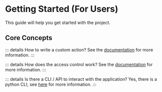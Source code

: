 # Getting Started (For Users)

This guide will help you get started with the project.

## Core Concepts

::: details How to write a custom action?
See the [documentation](actions/getting-started.md) for more information.
:::

::: details How does the access control work?
See the [documentation](/usage/access-control) for more information.
:::

::: details Is there a CLI / API to interact with the application?
Yes, there is a python CLI, see [here](cli/cli-getting-started.md) for more information.
:::
